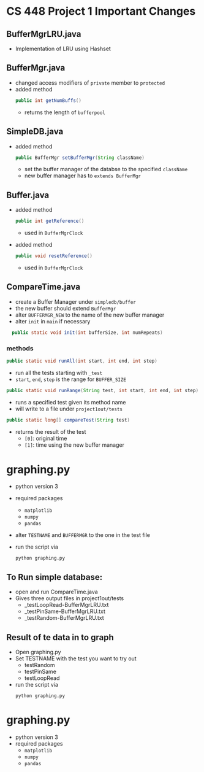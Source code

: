 # CS 448 Project 1 Important Changes

## BufferMgrLRU.java
- Implementation of LRU using Hashset

## BufferMgr.java
- changed access modifiers of `private` member to `protected`
- added method 
    ```java 
    public int getNumBuffs()
    ```
    - returns the length of `bufferpool`
    
## SimpleDB.java
- added method
    ```java
    public BufferMgr setBufferMgr(String className)
    ```
    - set the buffer manager of the databse to the specified `className`
    - new buffer manager has to `extends BufferMgr`
    
## Buffer.java

[comment]: <> (- added variable)

[comment]: <> (    ```java)

[comment]: <> (    private int reference = 0;)

[comment]: <> (    ```)

[comment]: <> (    - used in `BufferMgrClock`)
    
- added method
    ```java 
    public int getReference()
    ```
    - used in `BufferMgrClock`
    
- added method
    ```java
    public void resetReference()
    ```
    - used in `BufferMgrClock`
  
## CompareTime.java
- create a Buffer Manager under `simpledb/buffer`
- the new buffer should extend `BufferMgr`
- alter `BUFFERMGR_NEW` to the name of the new buffer manager
- alter `init` in `main` if necessary
```java
  public static void init(int bufferSize, int numRepeats)
```
### methods
```java
public static void runAll(int start, int end, int step)
```
- run all the tests starting with `_test`
- `start`, `end`, `step` is the range for `BUFFER_SIZE`
```java
public static void runRange(String test, int start, int end, int step)
```
- runs a specified test given its method name
- will write to a file under `project1out/tests`
```java
public static long[] compareTest(String test)
```
- returns the result of the test
  - `[0]`: original time
  - `[1]`: time using the new buffer manager
  
# graphing.py
- python version 3
- required packages
  - `matplotlib`
  - `numpy`
  - `pandas`
  
- alter `TESTNAME` and `BUFFERMGR` to the one in the test file
- run the script via
  ```shell
  python graphing.py
  ```


## To Run simple database:
- open and run CompareTime.java
- Gives three output files in project1out/tests
    - _testLoopRead-BufferMgrLRU.txt
    - _testPinSame-BufferMgrLRU.txt
    - _testRandom-BufferMgrLRU.txt

## Result of te data in to graph
- Open graphing.py
- Set TESTNAME with the test you want to try out
    - testRandom
    - testPinSame
    - testLoopRead
- run the script via
  ```shell
  python graphing.py
  ```
  
# graphing.py
- python version 3
- required packages
  - `matplotlib`
  - `numpy`
  - `pandas`
